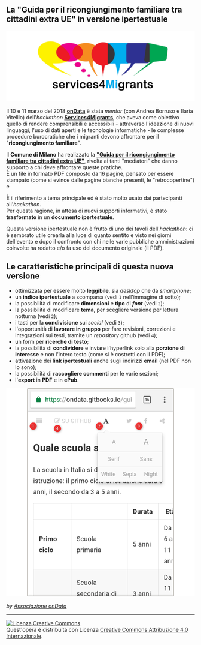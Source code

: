 ## La "Guida per il ricongiungimento familiare tra cittadini extra UE" in versione ipertestuale

![services4migrants](doc/assets/services4migrants.jpg)

Il 10 e 11 marzo del 2018 [**onData**](http://ondata.it/) è stata *mentor* (con Andrea Borruso e Ilaria Vitellio) dell'*hackathon* [**Services4MIgrants**](https://www.eventbrite.it/e/biglietti-services4migrants-un-hackathon-per-migliorare-i-servizi-ai-migranti-43354522544), che aveva come obiettivo quello di rendere comprensibili e accessibili - attraverso l'ideazione di nuovi linguaggi, l'uso di dati aperti e le tecnologie informatiche - le complesse procedure burocratiche che i migranti devono affrontare per il "**ricongiungimento familiare**".

Il **Comune di Milano** ha realizzato la [**"Guida per il ricongiungimento familiare tra cittadini extra UE"**](doc/assets/GUIDA_RICONGIUNGIMENTO_FAMILIARE_20_9_2016.pdf), rivolta ai tanti "mediatori" che danno supporto a chi deve affrontare queste pratiche.<br>
È un file in formato PDF composto da 16 pagine, pensato per essere stampato (come si evince dalle pagine bianche presenti, le "retrocopertine") e

È il riferimento a tema principale ed è stato molto usato dai partecipanti all'*hackathon*.<br>
Per questa ragione, in attesa di nuovi supporti informativi, è stato **trasformato** in un **documento ipertestuale**.

Questa versione ipertestuale non è frutto di uno dei tavoli dell'*hackathon*: ci è sembrato utile crearla alla luce di quanto sentito e visto nei giorni dell'evento e dopo il confronto con chi nelle varie pubbliche amministrazioni coinvolte ha redatto e/o fa uso del documento originale (il PDF).

## Le caratteristiche principali di questa nuova versione

- ottimizzata per essere molto **leggibile**, sia *desktop* che da *smartphone*;
- un **indice ipertestuale** a scomparsa (vedi `1` nell'immagine di sotto);
- la possibilità di modificare **dimensioni** e **tipo** di ***font*** (vedi `2`);
- la possibilità di modificare **tema**, per scegliere versione per lettura notturna (vedi `2`);
- i tasti per la **condivisione** sui *social* (vedi `3`);
- l'opportunità di **lavorare in gruppo** per fare revisioni, correzioni e integrazioni sui testi, tramite un *repository* github (vedi `4`);
- un form per **ricerche di testo**;
- la possibilità di **condividere** e inviare l'hyperlink solo alla **porzione di interesse** e non l'intero testo (come si è costretti con il PDF);
- attivazione dei **link ipertestuali** anche sugli indirizzi **email** (nel PDF non lo sono);
- la possibilità di **raccogliere commenti** per le varie sezioni;
- l'**export** in **PDF** e in **ePub**.

![](doc/assets/mobile03.png)


*by [Associazione onData](http://ondata.it/)*

---

<a rel="license" href="http://creativecommons.org/licenses/by/4.0/"><img alt="Licenza Creative Commons" style="border-width:0" src="https://i.creativecommons.org/l/by/4.0/88x31.png" /></a><br />Quest'opera è distribuita con Licenza <a rel="license" href="http://creativecommons.org/licenses/by/4.0/">Creative Commons Attribuzione 4.0 Internazionale</a>.
